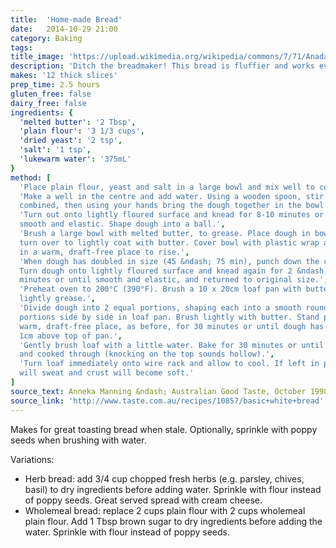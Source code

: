 ```yaml
---
title:  'Home-made Bread'
date:   2014-10-29 21:00
category: Baking
tags:
title_image: 'https://upload.wikimedia.org/wikipedia/commons/7/71/Anadama_bread_(1).jpg'
description: 'Ditch the breadmaker! This bread is fluffier and works every time'
makes: '12 thick slices'
prep_time: 2.5 hours
gluten_free: false
dairy_free: false
ingredients: {
  'melted butter': '2 Tbsp',
  'plain flour': '3 1/3 cups',
  'dried yeast': '2 tsp',
  'salt': '1 tsp',
  'lukewarm water': '375mL'
}
method: [
  'Place plain flour, yeast and salt in a large bowl and mix well to combine.',
  'Make a well in the centre and add water. Using a wooden spoon, stir until
  combined, then using your hands bring the dough together in the bowl',
  'Turn out onto lightly floured surface and knead for 8-10 minutes or until
  smooth and elastic. Shape dough into a ball.',
  'Brush a large bowl with melted butter, to grease. Place dough in bowl and
  turn over to lightly coat with butter. Cover bowl with plastic wrap and place
  in a warm, draft-free place to rise.',
  'When dough has doubled in size (45 &ndash; 75 min), punch down the centre.
  Turn dough onto lightly floured surface and knead again for 2 &ndash; 3
  minutes or until smooth and elastic, and returned to original size.',
  'Preheat oven to 200°C (390°F). Brush a 10 x 20cm loaf pan with butter to
  lightly grease.',
  'Divide dough into 2 equal portions, shaping each into a smooth round. Place
  portions side by side in loaf pan. Brush lightly with butter. Stand pan in a
  warm, draft-free place, as before, for 30 minutes or until dough has risen
  1cm above top of pan.',
  'Gently brush loaf with a little water. Bake for 30 minutes or until golden
  and cooked through (knocking on the top sounds hollow).',
  'Turn loaf immediately onto wire rack and allow to cool. If left in pan, loaf
  will sweat and crust will become soft.'
]
source_text: Anneka Manning &ndash; Australian Good Taste, October 1998, Page 70
source_link: 'http://www.taste.com.au/recipes/10857/basic+white+bread'
---
```

Makes for great toasting bread when stale. Optionally, sprinkle with poppy
seeds when brushing with water.

Variations:

 * Herb bread: add 3/4 cup chopped fresh herbs (e.g. parsley, chives, basil)
   to dry ingredients before adding water. Sprinkle with flour instead of poppy
   seeds. Great served spread with cream cheese.
 * Wholemeal bread: replace 2 cups plain flour with 2 cups wholemeal plain
   flour. Add 1 Tbsp brown sugar to dry ingredients before adding the water.
   Sprinkle with flour instead of poppy seeds.
